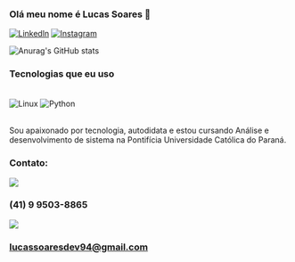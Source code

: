 ### Olá meu nome é Lucas Soares 👋

[![Linkedln](https://img.shields.io/badge/LinkedIn-0077B5?style=for-the-badge&logo=linkedin&logoColor=white
)](https://www.linkedin.com/in/lucas-soares-521871205/)
[![Instagram](https://img.shields.io/badge/Instagram-E4405F?style=for-the-badge&logo=instagram&logoColor=white
)](https://www.instagram.com/lucas_so94/)



![Anurag's GitHub stats](https://github-readme-stats.vercel.app/api?username=LucasSoares2810&show_icons=true&theme=radical)


### Tecnologias que eu uso

 <div style="display: inline_block"><br/>
    <img align="center" alt="Linux" src="https://img.shields.io/badge/Linux-FCC624?style=for-the-badge&logo=linux&logoColor=black">
    <img align="center" alt="Python" src="https://img.shields.io/badge/Python-14354C?style=for-the-badge&logo=python&logoColor=white">              
</div><br/>

Sou apaixonado por tecnologia, autodidata e estou cursando Análise e desenvolvimento de sistema na Pontifícia Universidade Católica do Paraná.

### Contato:
[![](https://img.shields.io/badge/WhatsApp-25D366?style=for-the-badge&logo=whatsapp&logoColor=white
)](https://web.whatsapp.com/) <h3> (41) 9 9503-8865

[![](https://img.shields.io/badge/Gmail-D14836?style=for-the-badge&logo=gmail&logoColor=white
)](https://web.whatsapp.com/) <h3> lucassoaresdev94@gmail.com

